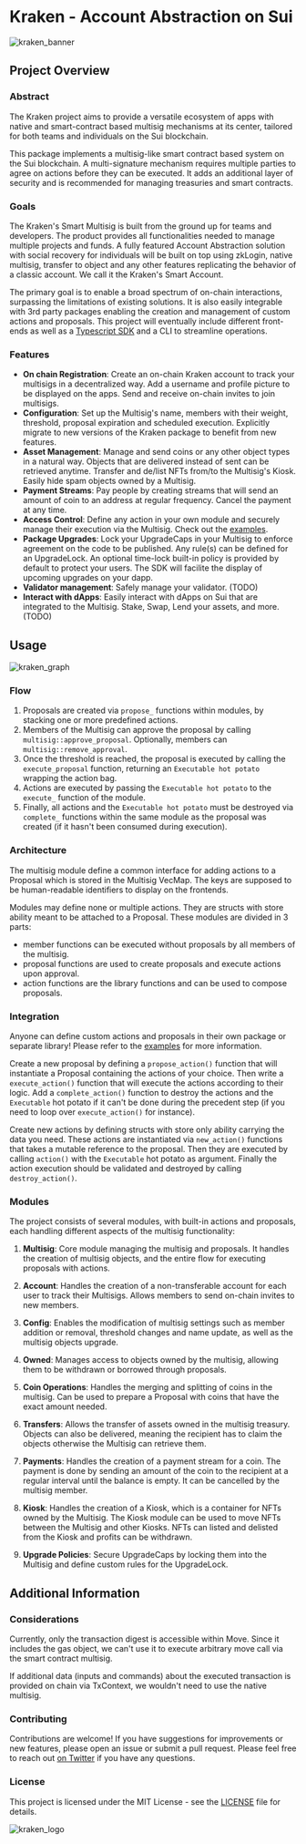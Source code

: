# Kraken - Account Abstraction on Sui

![kraken_banner](./assets/kraken_banner.png)

## Project Overview

### Abstract

The Kraken project aims to provide a versatile ecosystem of apps with native and smart-contract based multisig mechanisms at its center, tailored for both teams and individuals on the Sui blockchain.

This package implements a multisig-like smart contract based system on the Sui blockchain. A multi-signature mechanism requires multiple parties to agree on actions before they can be executed. It adds an additional layer of security and is recommended for managing treasuries and smart contracts.

### Goals

The Kraken's Smart Multisig is built from the ground up for teams and developers. The product provides all functionalities needed to manage multiple projects and funds.
A fully featured Account Abstraction solution with social recovery for individuals will be built on top using zkLogin, native multisig, transfer to object and any other features replicating the behavior of a classic account. We call it the Kraken's Smart Account.

The primary goal is to enable a broad spectrum of on-chain interactions, surpassing the limitations of existing solutions. It is also easily integrable with 3rd party packages enabling the creation and management of custom actions and proposals. This project will eventually include different front-ends as well as a [Typescript SDK](https://github.com/gmove-io/kraken-sdk) and a CLI to streamline operations.

### Features

- **On chain Registration**: Create an on-chain Kraken account to track your multisigs in a decentralized way. Add a username and profile picture to be displayed on the apps. Send and receive on-chain invites to join multisigs. 
- **Configuration**: Set up the Multisig's name, members with their weight, threshold, proposal expiration and scheduled execution. Explicitly migrate to new versions of the Kraken package to benefit from new features.
- **Asset Management**: Manage and send coins or any other object types in a natural way. Objects that are delivered instead of sent can be retrieved anytime. Transfer and de/list NFTs from/to the Multisig's Kiosk. Easily hide spam objects owned by a Multisig.
- **Payment Streams**: Pay people by creating streams that will send an amount of coin to an address at regular frequency. Cancel the payment at any time.
- **Access Control**: Define any action in your own module and securely manage their execution via the Multisig. Check out the [examples](./package/examples/sources/access_control.move).
- **Package Upgrades**: Lock your UpgradeCaps in your Multisig to enforce agreement on the code to be published. Any rule(s) can be defined for an UpgradeLock. An optional time-lock built-in policy is provided by default to protect your users. The SDK will facilite the display of upcoming upgrades on your dapp.
- **Validator management**: Safely manage your validator. (TODO)
- **Interact with dApps**: Easily interact with dApps on Sui that are integrated to the Multisig. Stake, Swap, Lend your assets, and more. (TODO)

## Usage

![kraken_graph](./assets/kraken_graph.png)

### Flow

1. Proposals are created via `propose_` functions within modules, by stacking one or more predefined actions.
2. Members of the Multisig can approve the proposal by calling `multisig::approve_proposal`. Optionally, members can `multisig::remove_approval`.
3. Once the threshold is reached, the proposal is executed by calling the `execute_proposal` function, returning an `Executable hot potato` wrapping the action bag.
4. Actions are executed by passing the `Executable hot potato` to the `execute_` function of the module.
5. Finally, all actions and the `Executable hot potato` must be destroyed via `complete_` functions within the same module as the proposal was created (if it hasn't been consumed during execution).

### Architecture

The multisig module define a common interface for adding actions to a Proposal which is stored in the Multisig VecMap. The keys are supposed to be human-readable identifiers to display on the frontends.

Modules may define none or multiple actions. They are structs with store ability meant to be attached to a Proposal. These modules are divided in 3 parts:

- member functions can be executed without proposals by all members of the multisig.
- proposal functions are used to create proposals and execute actions upon approval.
- action functions are the library functions and can be used to compose proposals.

### Integration

Anyone can define custom actions and proposals in their own package or separate library! Please refer to the [examples](./package/examples/) for more information.

Create a new proposal by defining a `propose_action()` function that will instantiate a Proposal containing the actions of your choice. Then write a `execute_action()` function that will execute the actions according to their logic. Add a `complete_action()` function to destroy the actions and the `Executable` hot potato if it can't be done during the precedent step (if you need to loop over `execute_action()` for instance).

Create new actions by defining structs with store only ability carrying the data you need. These actions are instantiated via `new_action()` functions that takes a mutable reference to the proposal. Then they are executed by calling `action()` with the `Executable` hot potato as argument. Finally the action execution should be validated and destroyed by calling `destroy_action()`.

### Modules

The project consists of several modules, with built-in actions and proposals, each handling different aspects of the multisig functionality:

1. **Multisig**: Core module managing the multisig and proposals. It handles the creation of multisig objects, and the entire flow for executing proposals with actions.

2. **Account**: Handles the creation of a non-transferable account for each user to track their Multisigs. Allows members to send on-chain invites to new members.

3. **Config**: Enables the modification of multisig settings such as member addition or removal, threshold changes and name update, as well as the multisig objects upgrade.

4. **Owned**: Manages access to objects owned by the multisig, allowing them to be withdrawn or borrowed through proposals.

5. **Coin Operations**: Handles the merging and splitting of coins in the multisig. Can be used to prepare a Proposal with coins that have the exact amount needed.

6. **Transfers**: Allows the transfer of assets owned in the multisig treasury. Objects can also be delivered, meaning the recipient has to claim the objects otherwise the Multisig can retrieve them.

7. **Payments**: Handles the creation of a payment stream for a coin. The payment is done by sending an amount of the coin to the recipient at a regular interval until the balance is empty. It can be cancelled by the multisig member.

8. **Kiosk**: Handles the creation of a Kiosk, which is a container for NFTs owned by the Multisig. The Kiosk module can be used to move NFTs between the Multisig and other Kiosks. NFTs can listed and delisted from the Kiosk and profits can be withdrawn.

9. **Upgrade Policies**: Secure UpgradeCaps by locking them into the Multisig and define custom rules for the UpgradeLock.

## Additional Information

### Considerations
Currently, only the transaction digest is accessible within Move. Since it includes the gas object, we can't use it to execute arbitrary move call via the smart contract multisig.

If additional data (inputs and commands) about the executed transaction is provided on chain via TxContext, we wouldn't need to use the native multisig.  

### Contributing

Contributions are welcome! If you have suggestions for improvements or new features, please open an issue or submit a pull request. Please feel free to reach out [on Twitter](https://twitter.com/BL0CKRUNNER) if you have any questions.

### License

This project is licensed under the MIT License - see the [LICENSE](LICENSE) file for details.


![kraken_logo](./assets/kraken_logo.jpg)
